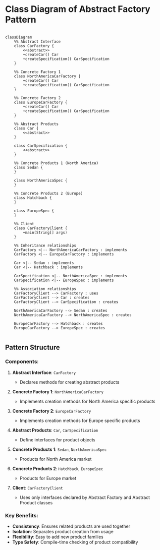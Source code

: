 # Class Diagram of Abstract Factory Pattern

```mermaid

classDiagram
    %% Abstract Interface
    class CarFactory {
        <<abstract>>
        +createCar() Car
        +createSpecification() CarSpecification
    }
    
    %% Concrete Factory 1
    class NorthAmericaCarFactory {
        +createCar() Car
        +createSpecification() CarSpecification
    }
    
    %% Concrete Factory 2
    class EuropeCarFactory {
        +createCar() Car
        +createSpecification() CarSpecification
    }
    
    %% Abstract Products
    class Car {
        <<abstract>>
    }
    
    class CarSpecification {
        <<abstract>>
    }
    
    %% Concrete Products 1 (North America)
    class Sedan {
    }
    
    class NorthAmericaSpec {
    }
    
    %% Concrete Products 2 (Europe)
    class Hatchback {
    }
    
    class EuropeSpec {
    }
    
    %% Client
    class CarFactoryClient {
        +main(String[] args)
    }
    
    %% Inheritance relationships
    CarFactory <|-- NorthAmericaCarFactory : implements
    CarFactory <|-- EuropeCarFactory : implements
    
    Car <|-- Sedan : implements
    Car <|-- Hatchback : implements
    
    CarSpecification <|-- NorthAmericaSpec : implements
    CarSpecification <|-- EuropeSpec : implements
    
    %% Association relationships
    CarFactoryClient --> CarFactory : uses
    CarFactoryClient --> Car : creates
    CarFactoryClient --> CarSpecification : creates
    
    NorthAmericaCarFactory --> Sedan : creates
    NorthAmericaCarFactory --> NorthAmericaSpec : creates
    
    EuropeCarFactory --> Hatchback : creates
    EuropeCarFactory --> EuropeSpec : creates
    
```

## Pattern Structure

### Components:

1. **Abstract Interface**: `CarFactory`
   - Declares methods for creating abstract products

2. **Concrete Factory 1**: `NorthAmericaCarFactory`
   - Implements creation methods for North America specific products

3. **Concrete Factory 2**: `EuropeCarFactory`
   - Implements creation methods for Europe specific products

4. **Abstract Products**: `Car`, `CarSpecification`
   - Define interfaces for product objects

5. **Concrete Products 1**: `Sedan`, `NorthAmericaSpec`
   - Products for North America market

6. **Concrete Products 2**: `Hatchback`, `EuropeSpec`
   - Products for Europe market

7. **Client**: `CarFactoryClient`
   - Uses only interfaces declared by Abstract Factory and Abstract Product classes

### Key Benefits:
- **Consistency**: Ensures related products are used together
- **Isolation**: Separates product creation from usage
- **Flexibility**: Easy to add new product families
- **Type Safety**: Compile-time checking of product compatibility